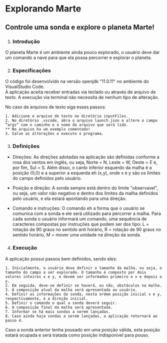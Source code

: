 # Explorando Marte
## Controle uma sonda e explore o planeta Marte!

1. ### Introdução 
O planeta Marte é um ambiente ainda pouco explorado, o usuário deve dar um comando a nave para que ela possa percorrer e explorar o planeta. 

2. ### Especificações
O código foi desenvolvido na versão openjdk "11.0.11" no ambiente do VisualStudio Code.  
A aplicação aceita receber entradas via teclado ou através de arquivo de texto.
A execução via terminal não necessita de nenhum tipo de alteração.

No caso de arquivos de texto siga esses passos:
    
    1. Adicione o arquivo de texto no diretório inputFiles.
    2. No diretório .vscode, abra o arquivo launch.json e altere o campo “args” com o caminho e o nome do arquivo que será lido. 
    ** No arquivo ha um exemplo comentado!
    3. Salve as alterações e execute o programa.  

3. ### Definições
- Direções: As direções adotadas na aplicação são definidas conforme a rosa dos ventos em inglês, ou seja, Norte = N, Leste = W, Oeste = E e, por fim, Sul = S. Além disso, o canto inferior esquerdo da malha é a posição (0,0) e a superior a esquerda eh (x,y), onde x e y são os limites do campo definidos pelo usuário.

- Posição e direção: A sonda sempre está dentro do limite "observavel", ou seja, um valor não negativo e dentro dos limites da malha definidos pelo usuário, e ela estará apontando para uma direção.

- Comando e instruções: O comando eh a forma que o usuário se comunica com a sonda e ele será utilizado para percorrer a malha. Para cada sonda o usuário informará um comando, uma sequência de caracteres compostas por instruções que podem ser dos tipo: L = rotação de 90 graus no sentido anti horário, R = rotação de 90 graus no sentido horário, M = mover uma unidade na direção da sonda. 

4. ### Execução
A aplicação possui passos bem definidos, sendo eles:

    1. Inicialmente, o usuário deve definir o tamanho da malha, ou seja, o tamanho do campo a ser explorado. O tamanho é composto por dois valores inteiros x e y, e devem ser informados primeiro o x e depois o y. 
    2. Em seguida, deve-se definir se haverá, ou não, obstáculos na malha.
    3. A composição atual da malha será apresentada ao usuário.
    4. Definir as informações da sonda, nesta ordem posição inicial x e y, respectivamente, e a direção inicial.
    5. Definir o comando o qual a sonda deverá seguir.
    6. A composição final da malha será apresentada. 
    7. Informar se há mais sondas a serem lançadas.
    8. Caso ainda haja sondas a serem lançadas, a aplicação retornará ao passo 4.

Caso a sonda anterior tenha pousado em uma posição válida, esta posição estará ocupada e será tratada como posição indisponível para pouso.